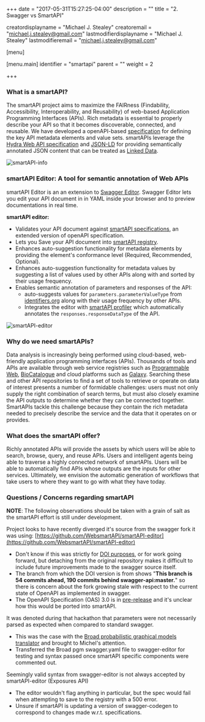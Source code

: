+++
date = "2017-05-31T15:27:25-04:00"
description = ""
title = "2. Swagger vs SmartAPI"

creatordisplayname = "Michael J. Stealey"
creatoremail = "michael.j.stealey@gmail.com"
lastmodifierdisplayname = "Michael J. Stealey"
lastmodifieremail = "michael.j.stealey@gmail.com"

[menu]

  [menu.main]
    identifier = "smartapi"
    parent = ""
    weight = 2

+++

### What is a smartAPI?

The smartAPI project aims to maximize the FAIRness (Findability, Accessibility, Interoperability, and Reusability) of web-based Application Programming Interfaces (APIs). Rich metadata is essential to properly describe your API so that it becomes discoverable, connected, and reusable. We have developed a openAPI-based [specification](https://websmartapi.github.io/smartapi_specification/) for defining the key API metadata elements and value sets. smartAPIs leverage the [Hydra Web API specification](http://www.hydra-cg.com/) and [JSON-LD](http://json-ld.org/) for providing semantically annotated JSON content that can be treated as [Linked Data](http://linkeddata.org/).

![smartAPI-info]({{<baseurl>}}/images/smartapi.png)

### smartAPI Editor: A tool for semantic annotation of Web APIs

smartAPI Editor is an an extension to [Swagger Editor](https://github.com/swagger-api/swagger-editor/releases). Swagger Editor lets you edit your API document in in YAML inside your browser and to preview documentations in real time.

**smartAPI editor:**

- Validates your API document against [smartAPI specifications](https://github.com/WebsmartAPI/swagger-editor/blob/master/node_modules_changes/schema.json), an extended version of openAPI specification.
- Lets you Save your API document into [smartAPI registry](http://smart-api.info/registry/).
- Enhances auto-suggestion functionality for metadata elements by providing the element's conformance level (Required, Recommended, Optional).
- Enhances auto-suggestion functionality for metadata values by suggesting a list of values used by other APIs along with and sorted by their usage frequency.
- Enables semantic annotation of parameters and responses of the API:
  - auto-suggests values for `parameters.parameterValueType` from [identifiers.org](http://identifiers.org/) along with their usage frequency by other APIs.
  - Integrates the editor with [smartAPI profiler](http://smart-api.info/profiler) which automatically annotates the `responses.responseDataType` of the API.

![smartAPI-editor]({{<baseurl>}}/images/smartapieditor.png)

### Why do we need smartAPIs?

Data analysis is increasingly being performed using cloud-based, web-friendly application programming interfaces (APIs). Thousands of tools and APIs are available through web service registries such as [Programmable Web](http://www.programmableweb.com/), [BioCatalogue](https://www.biocatalogue.org/) and cloud platforms such as [Galaxy](https://galaxyproject.org/). Searching these and other API repositories to find a set of tools to retrieve or operate on data of interest presents a number of formidable challenges: users must not only supply the right combination of search terms, but must also closely examine the API outputs to determine whether they can be connected together. SmartAPIs tackle this challenge because they contain the rich metadata needed to precisely describe the service and the data that it operates on or provides.

### What does the smartAPI offer?

Richly annotated APIs will provide the assets by which users will be able to search, browse, query, and reuse APIs. Users and intelligent agents being able to traverse a highly connected network of smartAPIs. Users will be able to automatically find APIs whose outputs are the inputs for other services. Ultimately, we envision the automatic generation of workflows that take users to where they want to go with what they have today.

### Questions / Concerns regarding smartAPI

**NOTE**: The following observations should be taken with a grain of salt as the smartAPI effort is still under development.

Project looks to have recently diverged it's source from the swagger fork it was using: [https://github.com/WebsmartAPI/smartAPI-editor](https://github.com/WebsmartAPI/smartAPI-editor)

- Don't know if this was strictly for [DOI purposes](https://zenodo.org/record/580097#.WTBJLcaZPUI), or for work going forward, but detaching from the original repository makes it difficult to include future improvements made to the swagger source itself.
- The branch from which the DOI version is from shows "**This branch is 54 commits ahead, 190 commits behind swagger-api:master.**" so there is concern about the fork growing stale with respect to the current state of OpenAPI as implemented in swagger.
- The OpenAPI Specification (OAS) 3.0 is in [pre-release](https://github.com/OAI/OpenAPI-Specification/blob/OpenAPI.next/README.md) and it's unclear how this would be ported into smartAPI.

It was denoted during that hackathon that parameters were not necessarily parsed as expected when compared to standard swagger.

- This was the case with the [Broad probabilistic graphical models translator](http://smart-api.info/registry/) and brought to Michel's attention.
- Transferred the Broad pgm swagger.yaml file to swagger-editor for testing and syntax passed once smartAPI specific components were commented out.

Seemingly valid syntax from swagger-editor is not always accepted by smartAPI-editor (Exposures API)

- The editor wouldn't flag anything in particular, but the spec would fail when attempting to save to the registry with a 500 error.
- Unsure if smartAPI is updating a version of swagger-codegen to correspond to changes made w.r.t. specifications.

